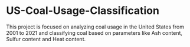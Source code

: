 # US-Coal-Usage-Classification
This project is focused on analyzing coal usage in the United States from 2001 to 2021 and classifying coal based on parameters like Ash content, Sulfur content and Heat content.
